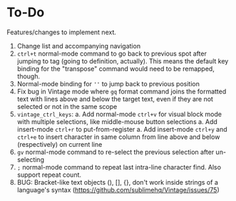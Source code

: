 To-Do
=====

Features/changes to implement next.


1. Change list and accompanying navigation
1. `ctrl+t` normal-mode command to go back to previous spot after jumping to tag (going to definition, actually). This means the default key binding for the "transpose" command would need to be remapped, though.
1. Normal-mode binding for `''` to jump back to previous position
1. Fix bug in Vintage mode where `gq` format command joins the formatted text with lines above and below the target text, even if they are not selected or not in the same scope
1. `vintage_ctrl_keys`:
    a. Add normal-mode `ctrl+v` for visual block mode with multiple selections, like middle-mouse button selections
    a. Add insert-mode `ctrl+r` to put-from-register
    a. Add insert-mode `ctrl+y` and `ctrl+e` to insert character in same column from line above and below (respectively) on current line
1. `gv` normal-mode command to re-select the previous selection after un-selecting
1. `;` normal-mode command to repeat last intra-line character find. Also support repeat count.
1. BUG: Bracket-like text objects (), [], {}, don't work inside strings of a language's syntax (https://github.com/sublimehq/Vintage/issues/75)
